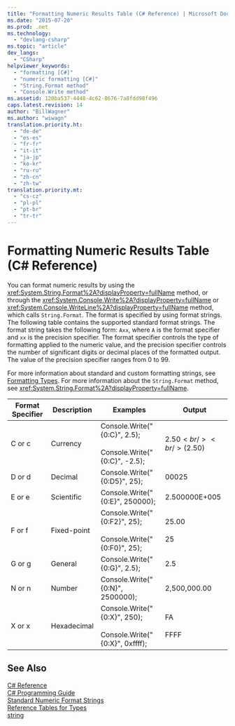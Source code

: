 ```yaml
---
title: "Formatting Numeric Results Table (C# Reference) | Microsoft Docs"
ms.date: "2015-07-20"
ms.prod: .net
ms.technology: 
  - "devlang-csharp"
ms.topic: "article"
dev_langs: 
  - "CSharp"
helpviewer_keywords: 
  - "formatting [C#]"
  - "numeric formatting [C#]"
  - "String.Format method"
  - "Console.Write method"
ms.assetid: 120ba537-4448-4c62-8676-7a8fdd98f496
caps.latest.revision: 14
author: "BillWagner"
ms.author: "wiwagn"
translation.priority.ht: 
  - "de-de"
  - "es-es"
  - "fr-fr"
  - "it-it"
  - "ja-jp"
  - "ko-kr"
  - "ru-ru"
  - "zh-cn"
  - "zh-tw"
translation.priority.mt: 
  - "cs-cz"
  - "pl-pl"
  - "pt-br"
  - "tr-tr"
---
```

# Formatting Numeric Results Table (C# Reference)
You can format numeric results by using the <xref:System.String.Format%2A?displayProperty=fullName> method, or through the <xref:System.Console.Write%2A?displayProperty=fullName> or <xref:System.Console.WriteLine%2A?displayProperty=fullName> method, which calls `String.Format`. The format is specified by using format strings. The following table contains the supported standard format strings. The format string takes the following form: `Axx`, where `A` is the format specifier and `xx` is the precision specifier. The format specifier controls the type of formatting applied to the numeric value, and the precision specifier controls the number of significant digits or decimal places of the formatted output. The value of the precision specifier ranges from 0 to 99.  
  
 For more information about standard and custom formatting strings, see [Formatting Types](../../../standard/base-types/formatting-types.md). For more information about the `String.Format` method, see <xref:System.String.Format%2A?displayProperty=fullName>.  
  
|Format Specifier|Description|Examples|Output|  
|----------------------|-----------------|--------------|------------|  
|C or c|Currency|Console.Write("{0:C}", 2.5);<br /><br /> Console.Write("{0:C}", -2.5);|$2.50<br /><br /> ($2.50)|  
|D or d|Decimal|Console.Write("{0:D5}", 25);|00025|  
|E or e|Scientific|Console.Write("{0:E}", 250000);|2.500000E+005|  
|F or f|Fixed-point|Console.Write("{0:F2}", 25);<br /><br /> Console.Write("{0:F0}", 25);|25.00<br /><br /> 25|  
|G or g|General|Console.Write("{0:G}", 2.5);|2.5|  
|N or n|Number|Console.Write("{0:N}", 2500000);|2,500,000.00|  
|X or x|Hexadecimal|Console.Write("{0:X}", 250);<br /><br /> Console.Write("{0:X}", 0xffff);|FA<br /><br /> FFFF|  
  
## See Also  
 [C# Reference](../../../csharp/language-reference/index.md)   
 [C# Programming Guide](../../../csharp/programming-guide/index.md)   
 [Standard Numeric Format Strings](../../../standard/base-types/standard-numeric-format-strings.md)   
 [Reference Tables for Types](../../../csharp/language-reference/keywords/reference-tables-for-types.md)   
 [string](../../../csharp/language-reference/keywords/string.md)